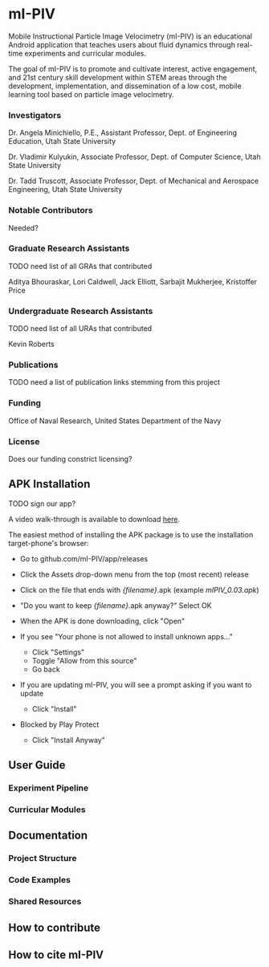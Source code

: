 # mI-PIV
Mobile Instructional Particle Image Velocimetry (mI-PIV) is an educational Android application
that teaches users about fluid dynamics through real-time experiments and curricular modules.

The goal of mI-PIV is to promote and cultivate interest, active engagement, and 21st century
skill development within STEM areas through the development, implementation, and dissemination of
a low cost, mobile learning tool based on particle image velocimetry.

### Investigators
Dr. Angela Minichiello, P.E., Assistant Professor, Dept. of Engineering Education, Utah State University

Dr. Vladimir Kulyukin, Associate Professor, Dept. of Computer Science, Utah State University

Dr. Tadd Truscott, Associate Professor, Dept. of Mechanical and Aerospace Engineering, Utah State University

### Notable Contributors
Needed?

### Graduate Research Assistants
TODO need list of all GRAs that contributed

Aditya Bhouraskar, Lori Caldwell, Jack Elliott, Sarbajit Mukherjee, Kristoffer Price

### Undergraduate Research Assistants
TODO need list of all URAs that contributed

Kevin Roberts

### Publications
TODO need a list of publication links stemming from this project

### Funding
Office of Naval Research, United States Department of the Navy

### License
Does our funding constrict licensing?

## APK Installation
TODO sign our app?

A video walk-through is available to download [here](https://github.com/mI-PIV/app/raw/readme/resources/installGithubAPK.mp4).

The easiest method of installing the APK package is to use the installation target-phone's browser:

- Go to github.com/mI-PIV/app/releases
- Click the Assets drop-down menu from the top (most recent) release
- Click on the file that ends with *{filename}*.apk (example *mIPIV_0.03.apk*)
- "Do you want to keep *{filename}*.apk anyway?" Select OK
- When the APK is done downloading, click "Open"
- If you see "Your phone is not allowed to install unknown apps..."
  
    - Click "Settings"
    - Toggle "Allow from this source"
    - Go back

- If you are updating mI-PIV, you will see a prompt asking if you want to update

    - Click "Install"
    
- Blocked by Play Protect
    
    - Click "Install Anyway"

## User Guide
### Experiment Pipeline
### Curricular Modules

## Documentation
### Project Structure
### Code Examples
### Shared Resources

## How to contribute

## How to cite mI-PIV
